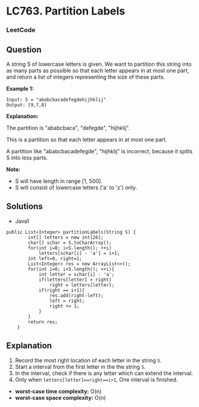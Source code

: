 # LC763. Partition Labels

### LeetCode

## Question

A string S of lowercase letters is given. We want to partition this string into as many parts as possible so that each letter appears in at most one part, and return a list of integers representing the size of these parts.

**Example 1:**
```
Input: S = "ababcbacadefegdehijhklij"
Output: [9,7,8]
```

**Explanation:**

The partition is "ababcbaca", "defegde", "hijhklij".

This is a partition so that each letter appears in at most one part.

A partition like "ababcbacadefegde", "hijhklij" is incorrect, because it splits S into less parts.

**Note:**

* S will have length in range [1, 500].
* S will consist of lowercase letters ('a' to 'z') only.

## Solutions

* Java1
```
public List<Integer> partitionLabels(String S) {
        int[] letters = new int[26];
        char[] schar = S.toCharArray();
        for(int i=0; i<S.length(); ++i)
            letters[schar[i] - 'a'] = i+1;
        int left=0, right=1;
        List<Integer> res = new ArrayList<>();
        for(int i=0; i<S.length(); ++i){
            int letter = schar[i] - 'a';
            if(letters[letter] > right)
                right = letters[letter];
            if(right == i+1){
                res.add(right-left);
                left = right;
                right += 1;
            }
        }
        return res;
    }
```

## Explanation

1. Record the most right location of each letter in the string `S`.
2. Start a interval from the first letter in the the string `S`.
3. In the interval, check if there is any letter which can extend the interval.
4. Only when `letters[letter]==right==i+1`, One interval is finished.

* **worst-case time complexity:** O(n)
* **worst-case space complexity:** O(n)